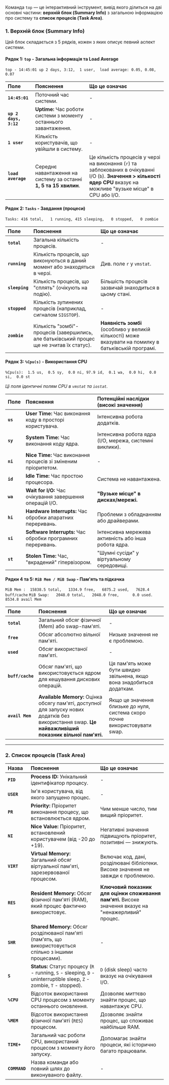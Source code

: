 Команда `top` — це інтерактивний інструмент, вивід якого ділиться на дві основні частини: **верхній блок (Summary Info)** з загальною інформацією про систему та **список процесів (Task Area)**.

### 1. Верхній блок (Summary Info)

Цей блок складається з 5 рядків, кожен з яких описує певний аспект системи.

#### Рядок 1: `top` - Загальна інформація та Load Average
`top - 14:45:01 up 2 days, 3:12,  1 user,  load average: 0.05, 0.08, 0.07`

| Поле | Пояснення | Що це означає |
| :--- | :--- | :--- |
| **`14:45:01`** | Поточний час системи. | - |
| **`up 2 days, 3:12`** | **Uptime:** Час роботи системи з моменту останнього завантаження. | - |
| **`1 user`** | Кількість користувачів, що увійшли в систему. | - |
| **`load average`** | Середнє навантаження на систему за останні **1, 5 та 15 хвилин**. | Це кількість процесів у черзі на виконання (`r`) та заблокованих в очікуванні I/O (`b`). **Значення > кількості ядер CPU** вказує на можливе "вузьке місце" в CPU або I/O. |

#### Рядок 2: `Tasks` - Завдання (процеси)
`Tasks: 416 total,   1 running, 415 sleeping,   0 stopped,   0 zombie`

| Поле | Пояснення | Що це означає |
| :--- | :--- | :--- |
| **`total`** | Загальна кількість процесів. | - |
| **`running`** | Кількість процесів, що виконуються в даний момент або знаходяться в черзі. | Див. поле `r` у `vmstat`. |
| **`sleeping`** | Кількість процесів, що "сплять" (очікують на подію). | Більшість процесів зазвичай знаходиться в цьому стані. |
| **`stopped`** | Кількість зупинених процесів (наприклад, сигналом `SIGSTOP`). | - |
| **`zombie`** | Кількість "зомбі"-процесів (завершились, але батьківський процес ще не зчитав їх статус). | **Наявність зомбі** (особливо у великій кількості) може вказувати на помилку в батьківській програмі. |

#### Рядок 3: `%Cpu(s)` - Використання CPU
`%Cpu(s):  1.5 us,  0.5 sy,  0.0 ni, 97.9 id,  0.1 wa,  0.0 hi,  0.0 si,  0.0 st`

*Ці поля ідентичні полям CPU в `vmstat` та `iostat`.*

| Поле | Пояснення | Потенційні наслідки (високі значення) |
| :--- | :--- | :--- |
| **`us`** | **User Time:** Час виконання коду в просторі користувача. | Інтенсивна робота додатків. |
| **`sy`** | **System Time:** Час виконання коду ядра. | Інтенсивна робота ядра (I/O, мережа, системні виклики). |
| **`ni`** | **Nice Time:** Час виконання процесів зі зміненим пріоритетом. | - |
| **`id`** | **Idle Time:** Час простою процесора. | Система не навантажена. |
| **`wa`** | **Wait for I/O:** Час очікування завершення операцій I/O. | **"Вузьке місце" в дисках/мережі.** |
| **`hi`** | **Hardware Interrupts:** Час обробки апаратних переривань. | Проблеми з обладнанням або драйверами. |
| **`si`** | **Software Interrupts:** Час обробки програмних переривань. | Інтенсивна мережева активність або інша робота ядра. |
| **`st`** | **Stolen Time:** Час, "вкрадений" гіпервізором. | "Шумні сусіди" у віртуальному середовищі. |

#### Рядки 4 та 5: `MiB Mem / MiB Swap` - Пам'ять та підкачка
`MiB Mem :  15838.5 total,   1334.9 free,   6875.2 used,   7628.4 buff/cache`
`MiB Swap:   2048.0 total,   2048.0 free,      0.0 used.   8534.8 avail Mem`

| Поле | Пояснення | Що це означає |
| :--- | :--- | :--- |
| **`total`** | Загальний обсяг фізичної (Mem) або swap-пам'яті. | - |
| **`free`** | Обсяг абсолютно вільної пам'яті. | Низьке значення не є проблемою. |
| **`used`** | Обсяг використаної пам'яті. | - |
| **`buff/cache`** | Обсяг пам'яті, що використовується ядром для кешування дискових операцій. | Ця пам'ять може бути швидко звільнена, якщо вона знадобиться додаткам. |
| **`avail Mem`** | **Available Memory:** Оцінка обсягу пам'яті, доступної для запуску нових додатків без використання swap. **Це найважливіший показник вільної пам'яті.** | Якщо це значення близьке до нуля, система скоро почне використовувати swap. |

---

### 2. Список процесів (Task Area)

| Назва | Пояснення | Що це означає |
| :--- | :--- | :--- |
| **`PID`** | **Process ID:** Унікальний ідентифікатор процесу. | - |
| **`USER`** | Ім'я користувача, від якого запущено процес. | - |
| **`PR`** | **Priority:** Пріоритет виконання процесу, що встановлюється ядром. | Чим менше число, тим вищий пріоритет. |
| **`NI`** | **Nice Value:** Пріоритет, встановлений користувачем (від -20 до +19). | Негативні значення підвищують пріоритет, позитивні — знижують. |
| **`VIRT`** | **Virtual Memory:** Загальний обсяг віртуальної пам'яті, зарезервованої процесом. | Включає код, дані, розділювані бібліотеки. Високе значення не завжди є проблемою. |
| **`RES`** | **Resident Memory:** Обсяг фізичної пам'яті (RAM), який процес фактично використовує. | **Ключовий показник для оцінки споживання пам'яті.** Високе значення вказує на "ненажерливий" процес. |
| **`SHR`** | **Shared Memory:** Обсяг розділюваної пам'яті (пам'ять, що використовується спільно з іншими процесами). | - |
| **`S`** | **Status:** Статус процесу (`R` - running, `S` - sleeping, `D` - uninterruptible sleep, `Z` - zombie, `T` - stopped). | `D` (disk sleep) часто вказує на очікування I/O. |
| **`%CPU`** | Відсоток використання CPU процесом з моменту останнього оновлення. | Дозволяє миттєво знайти процес, що навантажує CPU. |
| **`%MEM`** | Відсоток використання фізичної пам'яті (`RES`) процесом. | Дозволяє знайти процес, що споживає найбільше RAM. |
| **`TIME+`** | Загальний час роботи CPU, використаний процесом з моменту його запуску. | Допомагає знайти процеси, які історично багато працювали. |
| **`COMMAND`**| Назва команди або повний шлях до виконуваного файлу. | - |
